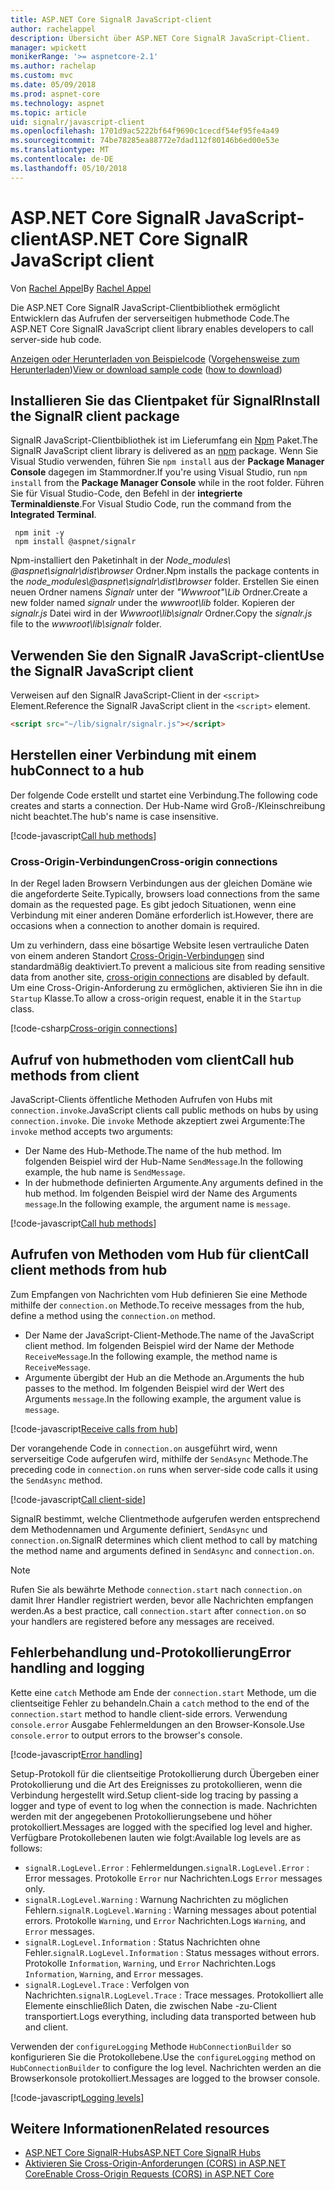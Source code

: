 ```yaml
---
title: ASP.NET Core SignalR JavaScript-client
author: rachelappel
description: Übersicht über ASP.NET Core SignalR JavaScript-Client.
manager: wpickett
monikerRange: '>= aspnetcore-2.1'
ms.author: rachelap
ms.custom: mvc
ms.date: 05/09/2018
ms.prod: aspnet-core
ms.technology: aspnet
ms.topic: article
uid: signalr/javascript-client
ms.openlocfilehash: 1701d9ac5222bf64f9690c1cecdf54ef95fe4a49
ms.sourcegitcommit: 74be78285ea88772e7dad112f80146b6ed00e53e
ms.translationtype: MT
ms.contentlocale: de-DE
ms.lasthandoff: 05/10/2018
---
```

# <a name="aspnet-core-signalr-javascript-client"></a><span data-ttu-id="1ddf8-103">ASP.NET Core SignalR JavaScript-client</span><span class="sxs-lookup"><span data-stu-id="1ddf8-103">ASP.NET Core SignalR JavaScript client</span></span>

<span data-ttu-id="1ddf8-104">Von [Rachel Appel](http://twitter.com/rachelappel)</span><span class="sxs-lookup"><span data-stu-id="1ddf8-104">By [Rachel Appel](http://twitter.com/rachelappel)</span></span>

<span data-ttu-id="1ddf8-105">Die ASP.NET Core SignalR JavaScript-Clientbibliothek ermöglicht Entwicklern das Aufrufen der serverseitigen hubmethode Code.</span><span class="sxs-lookup"><span data-stu-id="1ddf8-105">The ASP.NET Core SignalR JavaScript client library enables developers to call server-side hub code.</span></span>

<span data-ttu-id="1ddf8-106">[Anzeigen oder Herunterladen von Beispielcode](https://github.com/aspnet/Docs/tree/live/aspnetcore/signalr/javascript-client/sample) ([Vorgehensweise zum Herunterladen](xref:tutorials/index#how-to-download-a-sample))</span><span class="sxs-lookup"><span data-stu-id="1ddf8-106">[View or download sample code](https://github.com/aspnet/Docs/tree/live/aspnetcore/signalr/javascript-client/sample) ([how to download](xref:tutorials/index#how-to-download-a-sample))</span></span>

## <a name="install-the-signalr-client-package"></a><span data-ttu-id="1ddf8-107">Installieren Sie das Clientpaket für SignalR</span><span class="sxs-lookup"><span data-stu-id="1ddf8-107">Install the SignalR client package</span></span>

<span data-ttu-id="1ddf8-108">SignalR JavaScript-Clientbibliothek ist im Lieferumfang ein [Npm](https://www.npmjs.com/) Paket.</span><span class="sxs-lookup"><span data-stu-id="1ddf8-108">The SignalR JavaScript client library is delivered as an [npm](https://www.npmjs.com/) package.</span></span> <span data-ttu-id="1ddf8-109">Wenn Sie Visual Studio verwenden, führen Sie `npm install` aus der **Package Manager Console** dagegen im Stammordner.</span><span class="sxs-lookup"><span data-stu-id="1ddf8-109">If you're using Visual Studio, run `npm install` from the **Package Manager Console** while in the root folder.</span></span> <span data-ttu-id="1ddf8-110">Führen Sie für Visual Studio-Code, den Befehl in der **integrierte Terminaldienste**.</span><span class="sxs-lookup"><span data-stu-id="1ddf8-110">For Visual Studio Code, run the command from the **Integrated Terminal**.</span></span>

  ```console
   npm init -y
   npm install @aspnet/signalr
  ```

<span data-ttu-id="1ddf8-111">Npm-installiert den Paketinhalt in der *Node_modules\\ @aspnet\signalr\dist\browser*  Ordner.</span><span class="sxs-lookup"><span data-stu-id="1ddf8-111">Npm installs the package contents in the *node_modules\\@aspnet\signalr\dist\browser* folder.</span></span> <span data-ttu-id="1ddf8-112">Erstellen Sie einen neuen Ordner namens *Signalr* unter der *"Wwwroot"\\Lib* Ordner.</span><span class="sxs-lookup"><span data-stu-id="1ddf8-112">Create a new folder named *signalr* under the *wwwroot\\lib* folder.</span></span> <span data-ttu-id="1ddf8-113">Kopieren der *signalr.js* Datei wird in der *Wwwroot\lib\signalr* Ordner.</span><span class="sxs-lookup"><span data-stu-id="1ddf8-113">Copy the *signalr.js* file to the *wwwroot\lib\signalr* folder.</span></span>

## <a name="use-the-signalr-javascript-client"></a><span data-ttu-id="1ddf8-114">Verwenden Sie den SignalR JavaScript-client</span><span class="sxs-lookup"><span data-stu-id="1ddf8-114">Use the SignalR JavaScript client</span></span>

<span data-ttu-id="1ddf8-115">Verweisen auf den SignalR JavaScript-Client in der `<script>` Element.</span><span class="sxs-lookup"><span data-stu-id="1ddf8-115">Reference the SignalR JavaScript client in the `<script>` element.</span></span>

```html
<script src="~/lib/signalr/signalr.js"></script>
```

## <a name="connect-to-a-hub"></a><span data-ttu-id="1ddf8-116">Herstellen einer Verbindung mit einem hub</span><span class="sxs-lookup"><span data-stu-id="1ddf8-116">Connect to a hub</span></span>

<span data-ttu-id="1ddf8-117">Der folgende Code erstellt und startet eine Verbindung.</span><span class="sxs-lookup"><span data-stu-id="1ddf8-117">The following code creates and starts a connection.</span></span> <span data-ttu-id="1ddf8-118">Der Hub-Name wird Groß-/Kleinschreibung nicht beachtet.</span><span class="sxs-lookup"><span data-stu-id="1ddf8-118">The hub's name is case insensitive.</span></span>

[!code-javascript[Call hub methods](javascript-client/sample/wwwroot/js/chat.js?range=9-12,28)]

### <a name="cross-origin-connections"></a><span data-ttu-id="1ddf8-119">Cross-Origin-Verbindungen</span><span class="sxs-lookup"><span data-stu-id="1ddf8-119">Cross-origin connections</span></span>

<span data-ttu-id="1ddf8-120">In der Regel laden Browsern Verbindungen aus der gleichen Domäne wie die angeforderte Seite.</span><span class="sxs-lookup"><span data-stu-id="1ddf8-120">Typically, browsers load connections from the same domain as the requested page.</span></span> <span data-ttu-id="1ddf8-121">Es gibt jedoch Situationen, wenn eine Verbindung mit einer anderen Domäne erforderlich ist.</span><span class="sxs-lookup"><span data-stu-id="1ddf8-121">However, there are occasions when a connection to another domain is required.</span></span>

<span data-ttu-id="1ddf8-122">Um zu verhindern, dass eine bösartige Website lesen vertrauliche Daten von einem anderen Standort [Cross-Origin-Verbindungen](xref:security/cors) sind standardmäßig deaktiviert.</span><span class="sxs-lookup"><span data-stu-id="1ddf8-122">To prevent a malicious site from reading sensitive data from another site, [cross-origin connections](xref:security/cors) are disabled by default.</span></span> <span data-ttu-id="1ddf8-123">Um eine Cross-Origin-Anforderung zu ermöglichen, aktivieren Sie ihn in die `Startup` Klasse.</span><span class="sxs-lookup"><span data-stu-id="1ddf8-123">To allow a cross-origin request, enable it in the `Startup` class.</span></span>

[!code-csharp[Cross-origin connections](javascript-client/sample/Startup.cs?highlight=29-35,56)]

## <a name="call-hub-methods-from-client"></a><span data-ttu-id="1ddf8-124">Aufruf von hubmethoden vom client</span><span class="sxs-lookup"><span data-stu-id="1ddf8-124">Call hub methods from client</span></span>

<span data-ttu-id="1ddf8-125">JavaScript-Clients öffentliche Methoden Aufrufen von Hubs mit `connection.invoke`.</span><span class="sxs-lookup"><span data-stu-id="1ddf8-125">JavaScript clients call public methods on hubs by using `connection.invoke`.</span></span> <span data-ttu-id="1ddf8-126">Die `invoke` Methode akzeptiert zwei Argumente:</span><span class="sxs-lookup"><span data-stu-id="1ddf8-126">The `invoke` method accepts two arguments:</span></span>

* <span data-ttu-id="1ddf8-127">Der Name des Hub-Methode.</span><span class="sxs-lookup"><span data-stu-id="1ddf8-127">The name of the hub method.</span></span> <span data-ttu-id="1ddf8-128">Im folgenden Beispiel wird der Hub-Name `SendMessage`.</span><span class="sxs-lookup"><span data-stu-id="1ddf8-128">In the following example, the hub name is `SendMessage`.</span></span>
* <span data-ttu-id="1ddf8-129">In der hubmethode definierten Argumente.</span><span class="sxs-lookup"><span data-stu-id="1ddf8-129">Any arguments defined in the hub method.</span></span> <span data-ttu-id="1ddf8-130">Im folgenden Beispiel wird der Name des Arguments `message`.</span><span class="sxs-lookup"><span data-stu-id="1ddf8-130">In the following example, the argument name is `message`.</span></span>

[!code-javascript[Call hub methods](javascript-client/sample/wwwroot/js/chat.js?range=24)]

## <a name="call-client-methods-from-hub"></a><span data-ttu-id="1ddf8-131">Aufrufen von Methoden vom Hub für client</span><span class="sxs-lookup"><span data-stu-id="1ddf8-131">Call client methods from hub</span></span>

<span data-ttu-id="1ddf8-132">Zum Empfangen von Nachrichten vom Hub definieren Sie eine Methode mithilfe der `connection.on` Methode.</span><span class="sxs-lookup"><span data-stu-id="1ddf8-132">To receive messages from the hub, define a method using the `connection.on` method.</span></span>

* <span data-ttu-id="1ddf8-133">Der Name der JavaScript-Client-Methode.</span><span class="sxs-lookup"><span data-stu-id="1ddf8-133">The name of the JavaScript client method.</span></span> <span data-ttu-id="1ddf8-134">Im folgenden Beispiel wird der Name der Methode `ReceiveMessage`.</span><span class="sxs-lookup"><span data-stu-id="1ddf8-134">In the following example, the method name is `ReceiveMessage`.</span></span>
* <span data-ttu-id="1ddf8-135">Argumente übergibt der Hub an die Methode an.</span><span class="sxs-lookup"><span data-stu-id="1ddf8-135">Arguments the hub passes to the method.</span></span> <span data-ttu-id="1ddf8-136">Im folgenden Beispiel wird der Wert des Arguments `message`.</span><span class="sxs-lookup"><span data-stu-id="1ddf8-136">In the following example, the argument value is `message`.</span></span>

[!code-javascript[Receive calls from hub](javascript-client/sample/wwwroot/js/chat.js?range=14-19)]

<span data-ttu-id="1ddf8-137">Der vorangehende Code in `connection.on` ausgeführt wird, wenn serverseitige Code aufgerufen wird, mithilfe der `SendAsync` Methode.</span><span class="sxs-lookup"><span data-stu-id="1ddf8-137">The preceding code in `connection.on` runs when server-side code calls it using the `SendAsync` method.</span></span>

[!code-javascript[Call client-side](javascript-client/sample/hubs/chathub.cs?range=8-11)]

<span data-ttu-id="1ddf8-138">SignalR bestimmt, welche Clientmethode aufgerufen werden entsprechend dem Methodennamen und Argumente definiert, `SendAsync` und `connection.on`.</span><span class="sxs-lookup"><span data-stu-id="1ddf8-138">SignalR determines which client method to call by matching the method name and arguments defined in `SendAsync` and `connection.on`.</span></span>

> [!NOTE]
> <span data-ttu-id="1ddf8-139">Rufen Sie als bewährte Methode `connection.start` nach `connection.on` damit Ihrer Handler registriert werden, bevor alle Nachrichten empfangen werden.</span><span class="sxs-lookup"><span data-stu-id="1ddf8-139">As a best practice, call `connection.start` after `connection.on` so your handlers are registered before any messages are received.</span></span>

## <a name="error-handling-and-logging"></a><span data-ttu-id="1ddf8-140">Fehlerbehandlung und-Protokollierung</span><span class="sxs-lookup"><span data-stu-id="1ddf8-140">Error handling and logging</span></span>

<span data-ttu-id="1ddf8-141">Kette eine `catch` Methode am Ende der `connection.start` Methode, um die clientseitige Fehler zu behandeln.</span><span class="sxs-lookup"><span data-stu-id="1ddf8-141">Chain a `catch` method to the end of the `connection.start` method to handle client-side errors.</span></span> <span data-ttu-id="1ddf8-142">Verwendung `console.error` Ausgabe Fehlermeldungen an den Browser-Konsole.</span><span class="sxs-lookup"><span data-stu-id="1ddf8-142">Use `console.error` to output errors to the browser's console.</span></span>

[!code-javascript[Error handling](javascript-client/sample/wwwroot/js/chat.js?range=28)]

<span data-ttu-id="1ddf8-143">Setup-Protokoll für die clientseitige Protokollierung durch Übergeben einer Protokollierung und die Art des Ereignisses zu protokollieren, wenn die Verbindung hergestellt wird.</span><span class="sxs-lookup"><span data-stu-id="1ddf8-143">Setup client-side log tracing by passing a logger and type of event to log when the connection is made.</span></span> <span data-ttu-id="1ddf8-144">Nachrichten werden mit der angegebenen Protokollierungsebene und höher protokolliert.</span><span class="sxs-lookup"><span data-stu-id="1ddf8-144">Messages are logged with the specified log level and higher.</span></span> <span data-ttu-id="1ddf8-145">Verfügbare Protokollebenen lauten wie folgt:</span><span class="sxs-lookup"><span data-stu-id="1ddf8-145">Available log levels are as follows:</span></span>

* <span data-ttu-id="1ddf8-146">`signalR.LogLevel.Error` : Fehlermeldungen.</span><span class="sxs-lookup"><span data-stu-id="1ddf8-146">`signalR.LogLevel.Error` : Error messages.</span></span> <span data-ttu-id="1ddf8-147">Protokolle `Error` nur Nachrichten.</span><span class="sxs-lookup"><span data-stu-id="1ddf8-147">Logs `Error` messages only.</span></span>
* <span data-ttu-id="1ddf8-148">`signalR.LogLevel.Warning` : Warnung Nachrichten zu möglichen Fehlern.</span><span class="sxs-lookup"><span data-stu-id="1ddf8-148">`signalR.LogLevel.Warning` : Warning messages about potential errors.</span></span> <span data-ttu-id="1ddf8-149">Protokolle `Warning`, und `Error` Nachrichten.</span><span class="sxs-lookup"><span data-stu-id="1ddf8-149">Logs `Warning`, and `Error` messages.</span></span>
* <span data-ttu-id="1ddf8-150">`signalR.LogLevel.Information` : Status Nachrichten ohne Fehler.</span><span class="sxs-lookup"><span data-stu-id="1ddf8-150">`signalR.LogLevel.Information` : Status messages without errors.</span></span> <span data-ttu-id="1ddf8-151">Protokolle `Information`, `Warning`, und `Error` Nachrichten.</span><span class="sxs-lookup"><span data-stu-id="1ddf8-151">Logs `Information`, `Warning`, and `Error` messages.</span></span>
* <span data-ttu-id="1ddf8-152">`signalR.LogLevel.Trace` : Verfolgen von Nachrichten.</span><span class="sxs-lookup"><span data-stu-id="1ddf8-152">`signalR.LogLevel.Trace` : Trace messages.</span></span> <span data-ttu-id="1ddf8-153">Protokolliert alle Elemente einschließlich Daten, die zwischen Nabe -zu-Client transportiert.</span><span class="sxs-lookup"><span data-stu-id="1ddf8-153">Logs everything, including data transported between hub and client.</span></span>

<span data-ttu-id="1ddf8-154">Verwenden der `configureLogging` Methode `HubConnectionBuilder` so konfigurieren Sie die Protokollebene.</span><span class="sxs-lookup"><span data-stu-id="1ddf8-154">Use the `configureLogging` method on `HubConnectionBuilder` to configure the log level.</span></span> <span data-ttu-id="1ddf8-155">Nachrichten werden an die Browserkonsole protokolliert.</span><span class="sxs-lookup"><span data-stu-id="1ddf8-155">Messages are logged to the browser console.</span></span>

[!code-javascript[Logging levels](javascript-client/sample/wwwroot/js/chat.js?range=9-12)]

## <a name="related-resources"></a><span data-ttu-id="1ddf8-156">Weitere Informationen</span><span class="sxs-lookup"><span data-stu-id="1ddf8-156">Related resources</span></span>

* [<span data-ttu-id="1ddf8-157">ASP.NET Core SignalR-Hubs</span><span class="sxs-lookup"><span data-stu-id="1ddf8-157">ASP.NET Core SignalR Hubs</span></span>](xref:signalr/hubs)
* [<span data-ttu-id="1ddf8-158">Aktivieren Sie Cross-Origin-Anforderungen (CORS) in ASP.NET Core</span><span class="sxs-lookup"><span data-stu-id="1ddf8-158">Enable Cross-Origin Requests (CORS) in ASP.NET Core</span></span>](xref:security/cors)